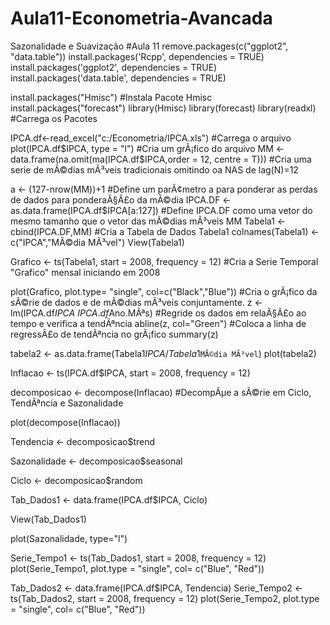 # Aula11-Econometria-Avancada
Sazonalidade e Suavização
#Aula 11
remove.packages(c("ggplot2", "data.table"))
install.packages('Rcpp', dependencies = TRUE)
install.packages('ggplot2', dependencies = TRUE)
install.packages('data.table', dependencies = TRUE)

install.packages("Hmisc")      #Instala Pacote Hmisc  
install.packages("forecast")
library(Hmisc)
library(forecast)
library(readxl)               #Carrega os Pacotes


IPCA.df<-read_excel("c:/Econometria/IPCA.xls")                       #Carrega o arquivo
plot(IPCA.df$IPCA, type = "l")                                       #Cria um grÃ¡fico do arquivo
MM <- data.frame(na.omit(ma(IPCA.df$IPCA,order = 12, centre = T)))   #Cria  uma serie de mÃ©dias mÃ³veis tradicionais omitindo oa NAS de lag(N)=12    

a <- (127-nrow(MM))+1                                                #Define um parÃ¢metro a para ponderar as perdas de dados para ponderaÃ§Ã£o da mÃ©dia
IPCA.DF <- as.data.frame(IPCA.df$IPCA[a:127])                        #Define IPCA.DF como uma vetor do mesmo tamanho que o vetor das mÃ©dias mÃ³veis MM
Tabela1 <- cbind(IPCA.DF,MM)                                         #Cria a Tabela de Dados Tabela1
colnames(Tabela1) <- c("IPCA","MÃ©dia MÃ³vel")
View(Tabela1)

Grafico <- ts(Tabela1, start = 2008, frequency = 12)                 #Cria a Serie Temporal "Grafico" mensal iniciando em 2008

plot(Grafico, plot.type= "single", col=c("Black","Blue"))            #Cria o grÃ¡fico da sÃ©rie de dados e de mÃ©dias mÃ³veis conjuntamente.
z <- lm(IPCA.df$IPCA~IPCA.df$Ano.MÃªs)                                #Regride os dados em relaÃ§Ã£o ao tempo e verifica a tendÃªncia
abline(z, col="Green")                                               #Coloca a linha de regressÃ£o de tendÃªncia no grÃ¡fico
summary(z)

tabela2 <- as.data.frame(Tabela1$IPCA/Tabela1$`MÃ©dia MÃ³vel`)
plot(tabela2)

Inflacao <- ts(IPCA.df$IPCA, start = 2008, frequency = 12)

decomposicao <- decompose(Inflacao)                                          #DecompÃµe a sÃ©rie em Ciclo, TendÃªncia e Sazonalidade

plot(decompose(Inflacao))  

Tendencia <- decomposicao$trend

Sazonalidade <- decomposicao$seasonal

Ciclo <- decomposicao$random

Tab_Dados1 <- data.frame(IPCA.df$IPCA, Ciclo)

View(Tab_Dados1)

plot(Sazonalidade, type="l")

Serie_Tempo1 <- ts(Tab_Dados1, start = 2008, frequency = 12)
plot(Serie_Tempo1, plot.type = "single", col= c("Blue", "Red"))

Tab_Dados2 <- data.frame(IPCA.df$IPCA, Tendencia)
Serie_Tempo2 <- ts(Tab_Dados2, start = 2008, frequency = 12)
plot(Serie_Tempo2, plot.type = "single", col= c("Blue", "Red"))
